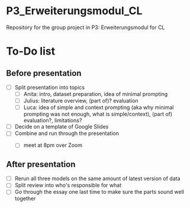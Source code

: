 # P3_Erweiterungsmodul_CL
Repository for the group project in P3: Erweiterungsmodul for CL

# To-Do list
## Before presentation
- [ ] Split presentation into topics
  - [ ] Anita: intro, dataset preparation, idea of minimal prompting
  - [ ] Julius: literature overview, (part of)? evaluation
  - [ ] Luca: idea of simple and context prompting (aka why minimal prompting was not enough, what is simple/context), (part of) evaluation?, limitations?
- [ ] Decide on a template of Google Slides
- [ ] Combine and run through the presentation
  - [ ] meet at 8pm over Zoom


## After presentation
- [ ] Rerun all three models on the same amount of latest version of data
- [ ] Split review into who's responsible for what
- [ ] Go through the essay one last time to make sure the parts sound well together
